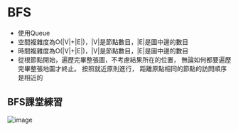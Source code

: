# BFS
* 使用Queue
* 空間複雜度為O(|V|+|E|)，|V|是節點數目，|E|是圖中邊的數目
* 時間複雜度為O(|V|+|E|)，|V|是節點數目，|E|是圖中邊的數目
* 從根節點開始，遍歷完畢整張圖，不考慮結果所在的位置， 無論如何都要遍歷完畢整張地圖才終止。 按照就近原則進行， 距離原點相同的節點的訪問順序是相近的


## BFS課堂練習
![image](https://github.com/hans0517/hans/blob/master/week12/1129.jpg)
